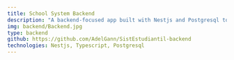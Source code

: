 ```yaml
---
title: School System Backend
description: "A backend-focused app built with Nestjs and Postgresql to manage representatives, students, teachers, and administrators. It streamlines adding, assigning, and managing users, aiding educators in efficiently handling their tasks."
img: backend/Backend.jpg
type: backend
github: https://github.com/AdelGann/SistEstudiantil-backend
technologies: Nestjs, Typescript, Postgresql
---
```

